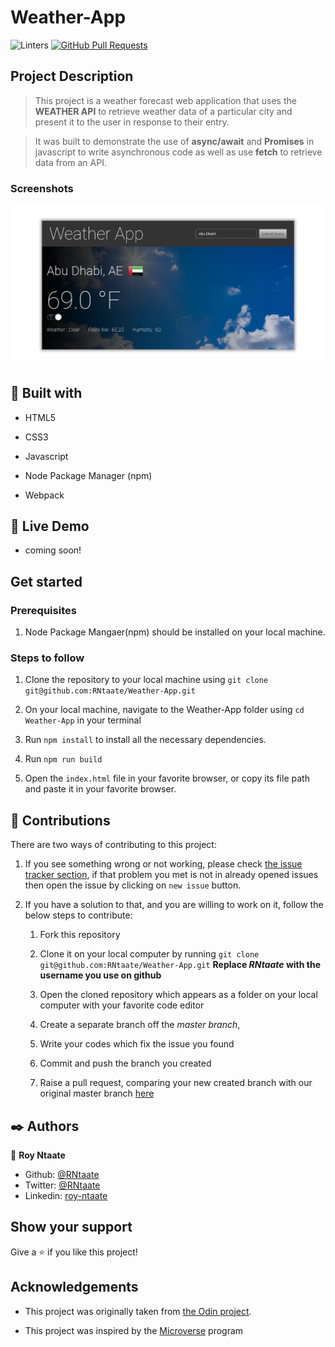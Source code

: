 # Weather-App

![Linters](https://github.com/RNtaate/Web_Scraper/workflows/Linters/badge.svg)
[![GitHub Pull Requests](https://img.shields.io/badge/GitHub-Pull%20Requests-blue)]()

## Project Description

> This project is a weather forecast web application that uses the **WEATHER API** to retrieve weather data of a particular city and present it to the user in response to their entry.

> It was built to demonstrate the use of **async/await** and **Promises** in javascript to write asynchronous code as well as use **fetch** to retrieve data from an API.

### Screenshots

![](src/screenshots/weatherScreenshot.png)

##  🔧 Built with

- HTML5

- CSS3
- Javascript
- Node Package Manager (npm)
- Webpack

## 🔴 Live Demo

- coming soon!

## Get started
### Prerequisites
1. Node Package Mangaer(npm) should be installed on your local machine.

### Steps to follow
1. Clone the repository to your local machine using `git clone git@github.com:RNtaate/Weather-App.git`

1. On your local machine, navigate to the Weather-App folder using `cd Weather-App` in your terminal

1. Run `npm install` to install all the necessary dependencies.

1. Run `npm run build`

1. Open the `index.html` file in your favorite browser, or copy its file path and paste it in your favorite browser.

## 🤝 Contributions
  There are two ways of contributing to this project:

1. If you see something wrong or not working, please check [the issue tracker section](https://github.com/RNtaate/Weather-App/issues), if that problem you met is not in already opened issues then open the issue by clicking on `new issue` button.

2. If you have a solution to that, and you are willing to work on it, follow the below steps to contribute:
    1.  Fork this repository

    1.  Clone it on your local computer by running `git clone git@github.com:RNtaate/Weather-App.git` __Replace *RNtaate* with the username you use on github__
    1.  Open the cloned repository which appears as a folder on your local computer with your favorite code editor
    1.  Create a separate branch off the *master branch*,
    1.  Write your codes which fix the issue you found
    1.  Commit and push the branch you created
    1.  Raise a pull request, comparing your new created branch with our original master branch [here](https://github.com/RNtaate/Weather-App)

## ✒️  Authors

👤 **Roy Ntaate**

- Github: [@RNtaate](https://github.com/RNtaate)
- Twitter: [@RNtaate](https://twitter.com/RNtaate)
- Linkedin: [roy-ntaate](https://linkedin.com/in/roy-ntaate)

## Show your support

Give a ⭐️ if you like this project!

## Acknowledgements

- This project was originally taken from [the Odin project](https://www.theodinproject.com/courses/javascript/lessons/weather-app).

- This project was inspired by the [Microverse](https:www.microverse.org) program